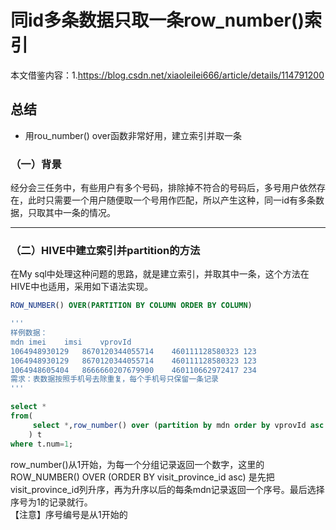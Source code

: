 # 同id多条数据只取一条row_number()索引
本文借鉴内容：1.https://blog.csdn.net/xiaoleilei666/article/details/114791200

## 总结
+ 用rou_number() over函数非常好用，建立索引并取一条

### （一）背景
经分会三任务中，有些用户有多个号码，排除掉不符合的号码后，多号用户依然存在，此时只需要一个用户随便取一个号用作匹配，所以产生这种，同一id有多条数据，只取其中一条的情况。
***

### （二）HIVE中建立索引并partition的方法
在My sql中处理这种问题的思路，就是建立索引，并取其中一条，这个方法在HIVE中也适用，采用如下语法实现。
```sql
ROW_NUMBER() OVER(PARTITION BY COLUMN ORDER BY COLUMN)
```
```sql
'''
样例数据：
mdn	imei	imsi	vprovId
1064948930129	8670120344055714	460111128580323	123
1064948930129	8670120344055714	460111128580323	123
1064948605404	8666660207679900	460110662972417	234
需求：表数据按照手机号去除重复，每个手机号只保留一条记录
'''

select *
from(
     select *,row_number() over (partition by mdn order by vprovId asc ) num from aa_country_analysis
    ) t
where t.num=1; 
```
row_number()从1开始，为每一个分组记录返回一个数字，这里的ROW_NUMBER() OVER (ORDER BY visit_province_id asc) 是先把visit_province_id列升序，再为升序以后的每条mdn记录返回一个序号。最后选择序号为1的记录就行。   
【注意】序号编号是从1开始的